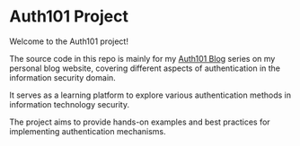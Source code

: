 # Auth101 Project

Welcome to the Auth101 project! 

The source code in this repo is mainly for my [Auth101 Blog](https://geekcoding101.com/) series on my personal blog website, covering different aspects of authentication in the information security domain. 

It serves as a learning platform to explore various authentication methods in information technology security. 

The project aims to provide hands-on examples and best practices for implementing authentication mechanisms.
